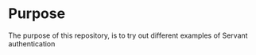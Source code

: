# Purpose

The purpose of this repository, is to try out different examples of Servant authentication
